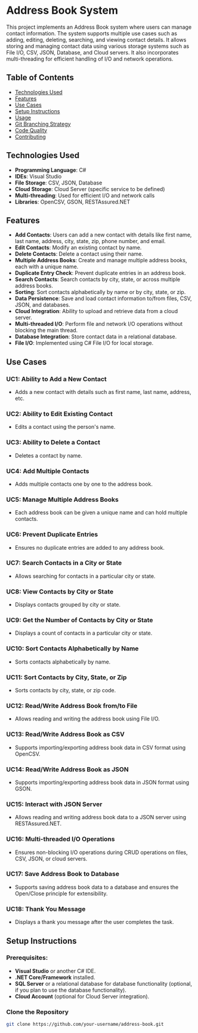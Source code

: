 # Address Book System

This project implements an Address Book system where users can manage contact information. The system supports multiple use cases such as adding, editing, deleting, searching, and viewing contact details. It allows storing and managing contact data using various storage systems such as File I/O, CSV, JSON, Database, and Cloud servers. It also incorporates multi-threading for efficient handling of I/O and network operations.

## Table of Contents
- [Technologies Used](#technologies-used)
- [Features](#features)
- [Use Cases](#use-cases)
- [Setup Instructions](#setup-instructions)
- [Usage](#usage)
- [Git Branching Strategy](#git-branching-strategy)
- [Code Quality](#code-quality)
- [Contributing](#contributing)

## Technologies Used
- **Programming Language**: C#
- **IDEs**: Visual Studio
- **File Storage**: CSV, JSON, Database
- **Cloud Storage**: Cloud Server (specific service to be defined)
- **Multi-threading**: Used for efficient I/O and network calls
- **Libraries**: OpenCSV, GSON, RESTAssured.NET

## Features
- **Add Contacts**: Users can add a new contact with details like first name, last name, address, city, state, zip, phone number, and email.
- **Edit Contacts**: Modify an existing contact by name.
- **Delete Contacts**: Delete a contact using their name.
- **Multiple Address Books**: Create and manage multiple address books, each with a unique name.
- **Duplicate Entry Check**: Prevent duplicate entries in an address book.
- **Search Contacts**: Search contacts by city, state, or across multiple address books.
- **Sorting**: Sort contacts alphabetically by name or by city, state, or zip.
- **Data Persistence**: Save and load contact information to/from files, CSV, JSON, and databases.
- **Cloud Integration**: Ability to upload and retrieve data from a cloud server.
- **Multi-threaded I/O**: Perform file and network I/O operations without blocking the main thread.
- **Database Integration**: Store contact data in a relational database.
- **File I/O**: Implemented using C# File I/O for local storage.

## Use Cases

### UC1: Ability to Add a New Contact
- Adds a new contact with details such as first name, last name, address, etc.

### UC2: Ability to Edit Existing Contact
- Edits a contact using the person's name.

### UC3: Ability to Delete a Contact
- Deletes a contact by name.

### UC4: Add Multiple Contacts
- Adds multiple contacts one by one to the address book.

### UC5: Manage Multiple Address Books
- Each address book can be given a unique name and can hold multiple contacts.

### UC6: Prevent Duplicate Entries
- Ensures no duplicate entries are added to any address book.

### UC7: Search Contacts in a City or State
- Allows searching for contacts in a particular city or state.

### UC8: View Contacts by City or State
- Displays contacts grouped by city or state.

### UC9: Get the Number of Contacts by City or State
- Displays a count of contacts in a particular city or state.

### UC10: Sort Contacts Alphabetically by Name
- Sorts contacts alphabetically by name.

### UC11: Sort Contacts by City, State, or Zip
- Sorts contacts by city, state, or zip code.

### UC12: Read/Write Address Book from/to File
- Allows reading and writing the address book using File I/O.

### UC13: Read/Write Address Book as CSV
- Supports importing/exporting address book data in CSV format using OpenCSV.

### UC14: Read/Write Address Book as JSON
- Supports importing/exporting address book data in JSON format using GSON.

### UC15: Interact with JSON Server
- Allows reading and writing address book data to a JSON server using RESTAssured.NET.

### UC16: Multi-threaded I/O Operations
- Ensures non-blocking I/O operations during CRUD operations on files, CSV, JSON, or cloud servers.

### UC17: Save Address Book to Database
- Supports saving address book data to a database and ensures the Open/Close principle for extensibility.

### UC18: Thank You Message
- Displays a thank you message after the user completes the task.

## Setup Instructions
### Prerequisites:
- **Visual Studio** or another C# IDE.
- **.NET Core/Framework** installed.
- **SQL Server** or a relational database for database functionality (optional, if you plan to use the database functionality).
- **Cloud Account** (optional for Cloud Server integration).

### Clone the Repository
```bash
git clone https://github.com/your-username/address-book.git
